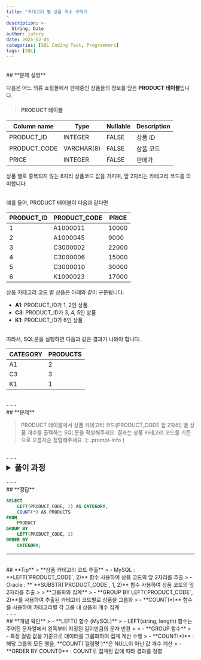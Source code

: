 ```yaml
---
title: "카테고리 별 상품 개수 구하기
"
description: >-
  String, Date
author: jutory
date: 2025-02-05
categories: [SQL Coding Test, Programmers]
tags: [SQL]
---
```

<br>
## **문제 설명**

다음은 어느 의류 쇼핑몰에서 판매중인 상품들의 정보를 담은 **PRODUCT 테이블**입니다.  

> #### **PRODUCT 테이블**

| Column name   | Type         | Nullable | Description   |
|---------------|--------------|----------|---------------|
| PRODUCT_ID    | INTEGER      | FALSE    | 상품 ID       |
| PRODUCT_CODE  | VARCHAR(8)   | FALSE    | 상품 코드     |
| PRICE         | INTEGER      | FALSE    | 판매가        |

상품 별로 중복되지 않는 8자리 상품코드 값을 가지며, 앞 2자리는 카테고리 코드를 의미합니다.

<br>
예를 들어, PRODUCT 테이블이 다음과 같다면

| PRODUCT_ID | PRODUCT_CODE | PRICE  |
|------------|--------------|--------|
| 1          | A1000011     | 10000  |
| 2          | A1000045     | 9000   |
| 3          | C3000002     | 22000  |
| 4          | C3000006     | 15000  |
| 5          | C3000010     | 30000  |
| 6          | K1000023     | 17000  |

상품 카테고리 코드 별 상품은 아래와 같이 구분됩니다.

- **A1**: PRODUCT_ID가 1, 2인 상품  
- **C3**: PRODUCT_ID가 3, 4, 5인 상품  
- **K1**: PRODUCT_ID가 6인 상품  

<br>
따라서, SQL문을 실행하면 다음과 같은 결과가 나와야 합니다.

| CATEGORY | PRODUCTS |
|----------|----------|
| A1       | 2        |
| C3       | 3        |
| K1       | 1        |

<br>
- - -
<br>
## **문제**

> PRODUCT 테이블에서 상품 카테고리 코드(PRODUCT_CODE 앞 2자리) 별 상품 개수를 출력하는 SQL문을 작성해주세요. 결과는 상품 카테고리 코드를 기준으로 오름차순 정렬해주세요.
{: .prompt-info }

<br>
- - -
<br>
<details>
  <summary style="font-size: 1.5em; font-weight: bold;">풀이 과정</summary>
<div markdown="1">

1. **조건 확인**  
   - 각 상품은 고유한 8자리 상품코드를 가지며 이 중 앞 2자리는 상품 카테고리를 의미

2. **상품 카테고리 코드 추출**  
   - MySQL `LEFT(PRODUCT_CODE, 2)` 함수를 사용하여 상품코드의 앞 2자리를 추출하자.

3. **그룹화 및 집계**  
   - 상품 카테고리 코드 추출한 것을 **GROUP BY LEFT(PRODUCT_CODE, 2)**를 이렇게 묶고
   - **COUNT(*)** 사용해서 각 그룹(카테고리) 내 상품의 개수 집계

4. **결과 정렬**  
   - ORDER BY 상품 카테고리 코드 순 오름차순 정렬

5. **최종 결과 출력**  
   - SELECT 절에서 **`**LEFT(PRODUCT_CODE, 2)**`**를 CATEGORY로 alias, **`**COUNT(*)**`**를 별칭 PRODUCTS로 alias

* **_교훈_**  
   - 문자열 함수 활용해서 원하는 데이터의 일부를 추출하고 -> GROUP BY와 집계 함수를 사용..... 하나하나 차근차근 띵킹하자.........
</div>
</details>

<br>
- - -
<br>
## **정답**

```sql
SELECT 
    LEFT(PRODUCT_CODE, 2) AS CATEGORY,
    COUNT(*) AS PRODUCTS
FROM 
    PRODUCT
GROUP BY 
    LEFT(PRODUCT_CODE, 2)
ORDER BY 
    CATEGORY;
```

- - -
<br>
## **Tip**
> **상품 카테고리 코드 추출**  
>    - MySQL : **LEFT(`PRODUCT_CODE`, 2)** 함수 사용하여 상품 코드의 앞 2자리를 추출
>    - Oracle : **`**SUBSTR(`PRODUCT_CODE`, 1, 2)** 함수 사용하여 상품 코드의 앞 2자리를 추출
>
> **그룹화와 집계**  
>    - **GROUP BY LEFT(`PRODUCT_CODE`, 2)**를 사용하여 추출된 카테고리 코드별로 상품을 그룹화
>    - **COUNT(*)** 함수를 사용하여 카테고리별 각 그룹 내 상품의 개수 집계

<br>
- - -
<br>
## **개념 확인**
> - **LEFT() 함수 (MySQL)**
>    - LEFT(string, length) 함수는 주어진 문자열에서 왼쪽부터 지정된 길이만큼의 문자 반환
>
> - **GROUP 함수**
>    - 특정 컬럼 값을 기준으로 데이터를 그룹화하여 집계 계산 수행
>        - **COUNT(*)** : 해당 그룹의 모든 행을, **COUNT(`컬럼명`)**은 NULL이 아닌 값 개수 계산
>        - **ORDER BY COUNT()** : COUNT로 집계된 값에 따라 결과를 정렬